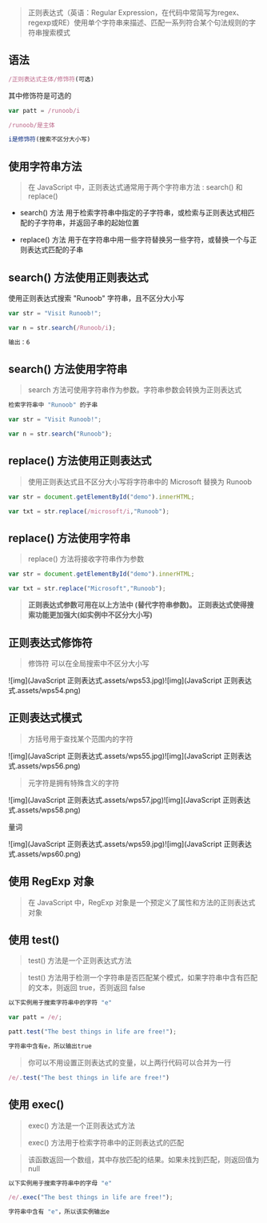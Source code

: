 > 正则表达式（英语：Regular Expression，在代码中常简写为regex、regexp或RE）使用单个字符串来描述、匹配一系列符合某个句法规则的字符串搜索模式

## 语法

```js
/正则表达式主体/修饰符(可选)
```

其中修饰符是可选的

```js
var patt = /runoob/i

/runoob/是主体

i是修饰符(搜索不区分大小写)
```

## 使用字符串方法

> 在 JavaScript 中，正则表达式通常用于两个字符串方法 : search() 和 replace()

* search() 方法 用于检索字符串中指定的子字符串，或检索与正则表达式相匹配的子字符串，并返回子串的起始位置

* replace() 方法 用于在字符串中用一些字符替换另一些字符，或替换一个与正则表达式匹配的子串

## search() 方法使用正则表达式

使用正则表达式搜索 "Runoob" 字符串，且不区分大小写

```js
var str = "Visit Runoob!";

var n = str.search(/Runoob/i);

输出：6
```

## search() 方法使用字符串

> search 方法可使用字符串作为参数。字符串参数会转换为正则表达式

```js
检索字符串中 "Runoob" 的子串

var str = "Visit Runoob!";

var n = str.search("Runoob");
```

## replace() 方法使用正则表达式

> 使用正则表达式且不区分大小写将字符串中的 Microsoft 替换为 Runoob

```js
var str = document.getElementById("demo").innerHTML;

var txt = str.replace(/microsoft/i,"Runoob");
```

## replace() 方法使用字符串

> replace() 方法将接收字符串作为参数

```js
var str = document.getElementById("demo").innerHTML;

var txt = str.replace("Microsoft","Runoob");
```

> **正则表达式参数可用在以上方法中 (替代字符串参数)。
> 正则表达式使得搜索功能更加强大(如实例中不区分大小写)**

## 正则表达式修饰符

> 修饰符 可以在全局搜索中不区分大小写

![img](JavaScript 正则表达式.assets/wps53.jpg)![img](JavaScript 正则表达式.assets/wps54.png) 

## 正则表达式模式

> 方括号用于查找某个范围内的字符

![img](JavaScript 正则表达式.assets/wps55.jpg)![img](JavaScript 正则表达式.assets/wps56.png) 

> 元字符是拥有特殊含义的字符

![img](JavaScript 正则表达式.assets/wps57.jpg)![img](JavaScript 正则表达式.assets/wps58.png) 

量词

![img](JavaScript 正则表达式.assets/wps59.jpg)![img](JavaScript 正则表达式.assets/wps60.png) 

## 使用 RegExp 对象

> 在 JavaScript 中，RegExp 对象是一个预定义了属性和方法的正则表达式对象

## 使用 test()

> test() 方法是一个正则表达式方法

> test() 方法用于检测一个字符串是否匹配某个模式，如果字符串中含有匹配的文本，则返回 true，否则返回 false

```js
以下实例用于搜索字符串中的字符 "e"

var patt = /e/;

patt.test("The best things in life are free!");

字符串中含有e，所以输出true
```

> 你可以不用设置正则表达式的变量，以上两行代码可以合并为一行

```js
/e/.test("The best things in life are free!")
```

## 使用 exec()

> exec() 方法是一个正则表达式方法
>
> exec() 方法用于检索字符串中的正则表达式的匹配

> 该函数返回一个数组，其中存放匹配的结果。如果未找到匹配，则返回值为 null

```js
以下实例用于搜索字符串中的字母 "e"

/e/.exec("The best things in life are free!");

字符串中含有 "e"，所以该实例输出e
```

